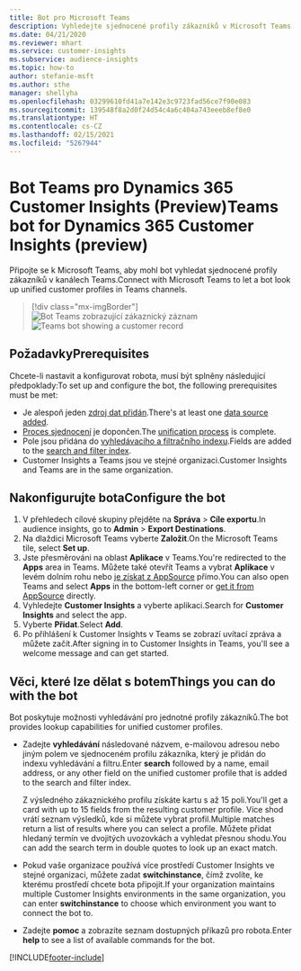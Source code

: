```yaml
---
title: Bot pro Microsoft Teams
description: Vyhledejte sjednocené profily zákazníků v Microsoft Teams pomocí bota.
ms.date: 04/21/2020
ms.reviewer: mhart
ms.service: customer-insights
ms.subservice: audience-insights
ms.topic: how-to
author: stefanie-msft
ms.author: sthe
manager: shellyha
ms.openlocfilehash: 03299610fd41a7e142e3c9723fad56ce7f90e083
ms.sourcegitcommit: 139548f8a2d0f24d54c4a6c404a743eeeb8ef8e0
ms.translationtype: HT
ms.contentlocale: cs-CZ
ms.lasthandoff: 02/15/2021
ms.locfileid: "5267944"
---
```

# <a name="teams-bot-for-dynamics-365-customer-insights-preview"></a><span data-ttu-id="cf1ea-103">Bot Teams pro Dynamics 365 Customer Insights (Preview)</span><span class="sxs-lookup"><span data-stu-id="cf1ea-103">Teams bot for Dynamics 365 Customer Insights (preview)</span></span>

<span data-ttu-id="cf1ea-104">Připojte se k Microsoft Teams, aby mohl bot vyhledat sjednocené profily zákazníků v kanálech Teams.</span><span class="sxs-lookup"><span data-stu-id="cf1ea-104">Connect with Microsoft Teams to let a bot look up unified customer profiles in Teams channels.</span></span>

> [!div class="mx-imgBorder"]
> <span data-ttu-id="cf1ea-105">![Bot Teams zobrazující zákaznický záznam](media/teams-bot.png "Bot Teams zobrazující zákaznický záznam")</span><span class="sxs-lookup"><span data-stu-id="cf1ea-105">![Teams bot showing a customer record](media/teams-bot.png "Teams bot showing a customer record")</span></span>

## <a name="prerequisites"></a><span data-ttu-id="cf1ea-106">Požadavky</span><span class="sxs-lookup"><span data-stu-id="cf1ea-106">Prerequisites</span></span>

<span data-ttu-id="cf1ea-107">Chcete-li nastavit a konfigurovat robota, musí být splněny následující předpoklady:</span><span class="sxs-lookup"><span data-stu-id="cf1ea-107">To set up and configure the bot, the following prerequisites must be met:</span></span>

- <span data-ttu-id="cf1ea-108">Je alespoň jeden [zdroj dat přidán](data-sources.md).</span><span class="sxs-lookup"><span data-stu-id="cf1ea-108">There's at least one [data source added](data-sources.md).</span></span>
- <span data-ttu-id="cf1ea-109">[Proces sjednocení](data-unification.md) je dopončen.</span><span class="sxs-lookup"><span data-stu-id="cf1ea-109">The [unification process](data-unification.md) is complete.</span></span>
- <span data-ttu-id="cf1ea-110">Pole jsou přidána do [vyhledávacího a filtračního indexu](search-filter-index.md).</span><span class="sxs-lookup"><span data-stu-id="cf1ea-110">Fields are added to the [search and filter index](search-filter-index.md).</span></span>
- <span data-ttu-id="cf1ea-111">Customer Insights a Teams jsou ve stejné organizaci.</span><span class="sxs-lookup"><span data-stu-id="cf1ea-111">Customer Insights and Teams are in the same organization.</span></span>

## <a name="configure-the-bot"></a><span data-ttu-id="cf1ea-112">Nakonfigurujte bota</span><span class="sxs-lookup"><span data-stu-id="cf1ea-112">Configure the bot</span></span>

1. <span data-ttu-id="cf1ea-113">V přehledech cílové skupiny přejděte na **Správa** > **Cíle exportu**.</span><span class="sxs-lookup"><span data-stu-id="cf1ea-113">In audience insights, go to **Admin** > **Export Destinations**.</span></span>
1. <span data-ttu-id="cf1ea-114">Na dlaždici Microsoft Teams vyberte **Založit**.</span><span class="sxs-lookup"><span data-stu-id="cf1ea-114">On the Microsoft Teams tile, select **Set up**.</span></span>
1. <span data-ttu-id="cf1ea-115">Jste přesměrováni na oblast **Aplikace** v Teams.</span><span class="sxs-lookup"><span data-stu-id="cf1ea-115">You're redirected to the **Apps** area in Teams.</span></span> <span data-ttu-id="cf1ea-116">Můžete také otevřít Teams a vybrat **Aplikace** v levém dolním rohu nebo [je získat z AppSource](https://go.microsoft.com/fwlink/?linkid=2124104) přímo.</span><span class="sxs-lookup"><span data-stu-id="cf1ea-116">You can also open Teams and select **Apps** in the bottom-left corner or [get it from AppSource](https://go.microsoft.com/fwlink/?linkid=2124104) directly.</span></span>
1. <span data-ttu-id="cf1ea-117">Vyhledejte **Customer Insights** a vyberte aplikaci.</span><span class="sxs-lookup"><span data-stu-id="cf1ea-117">Search for **Customer Insights** and select the app.</span></span>
1. <span data-ttu-id="cf1ea-118">Vyberte **Přidat**.</span><span class="sxs-lookup"><span data-stu-id="cf1ea-118">Select **Add**.</span></span>
1. <span data-ttu-id="cf1ea-119">Po přihlášení k Customer Insights v Teams se zobrazí uvítací zpráva a můžete začít.</span><span class="sxs-lookup"><span data-stu-id="cf1ea-119">After signing in to Customer Insights in Teams, you'll see a welcome message and can get started.</span></span>

## <a name="things-you-can-do-with-the-bot"></a><span data-ttu-id="cf1ea-120">Věci, které lze dělat s botem</span><span class="sxs-lookup"><span data-stu-id="cf1ea-120">Things you can do with the bot</span></span>

<span data-ttu-id="cf1ea-121">Bot poskytuje možnosti vyhledávání pro jednotné profily zákazníků.</span><span class="sxs-lookup"><span data-stu-id="cf1ea-121">The bot provides lookup capabilities for unified customer profiles.</span></span>

- <span data-ttu-id="cf1ea-122">Zadejte **vyhledávání** následované názvem, e-mailovou adresou nebo jiným polem ve sjednoceném profilu zákazníka, který je přidán do indexu vyhledávání a filtru.</span><span class="sxs-lookup"><span data-stu-id="cf1ea-122">Enter **search** followed by a name, email address, or any other field on the unified customer profile that is added to the search and filter index.</span></span>

  <span data-ttu-id="cf1ea-123">Z výsledného zákaznického profilu získáte kartu s až 15 poli.</span><span class="sxs-lookup"><span data-stu-id="cf1ea-123">You'll get a card with up to 15 fields from the resulting customer profile.</span></span> <span data-ttu-id="cf1ea-124">Více shod vrátí seznam výsledků, kde si můžete vybrat profil.</span><span class="sxs-lookup"><span data-stu-id="cf1ea-124">Multiple matches return a list of results where you can select a profile.</span></span> <span data-ttu-id="cf1ea-125">Můžete přidat hledaný termín ve dvojitých uvozovkách a vyhledat přesnou shodu.</span><span class="sxs-lookup"><span data-stu-id="cf1ea-125">You can add the search term in double quotes to look up an exact match.</span></span>

- <span data-ttu-id="cf1ea-126">Pokud vaše organizace používá více prostředí Customer Insights ve stejné organizaci, můžete zadat **switchinstance**, čímž zvolíte, ke kterému prostředí chcete bota připojit.</span><span class="sxs-lookup"><span data-stu-id="cf1ea-126">If your organization maintains multiple Customer Insights environments in the same organization, you can enter **switchinstance** to choose which environment you want to connect the bot to.</span></span>

- <span data-ttu-id="cf1ea-127">Zadejte **pomoc** a zobrazíte seznam dostupných příkazů pro robota.</span><span class="sxs-lookup"><span data-stu-id="cf1ea-127">Enter **help** to see a list of available commands for the bot.</span></span>  


[!INCLUDE[footer-include](../includes/footer-banner.md)]